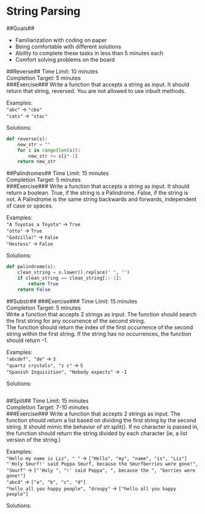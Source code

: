 String Parsing
=======
##Goals##
* Familiarization with coding on paper
* Being comfortable with different solutions
* Ability to complete these tasks in less than 5 minutes each
* Comfort solving problems on the board


##Reverse##
Time Limit: 10 minutes  
Completion Target: 5 minutes  
###Exercise###
Write a function that accepts a string as input. It should return that string, reversed. You are not allowed to use inbuilt methods.

Examples:  
`"abc"` -> `"cba"`  
`"cats"` -> `"stac"`  

Solutions:

```python
def reverse(s):
	new_str = ""
	for i in range(len(s)):
		new_str += s[i*-1]
	return new_str

```

##Palindromes##
Time Limit: 15 minutes  
Completion Target: 5 minutes  
###Exercise###
Write a function that accepts a string as input. It should return a boolean. True, if the string is a Palindrome. False, if the string is not. A Palindrome is the same string backwards and forwards, independent of case or spaces.


Examples:  
`"A Toyotas a Toyota"` -> `True`  
`"otto"` -> `True`  
`"Godzilla!"` -> `False`  
`"Hostess"` -> `False`  

Solutions:
```python
def palindrome(s):
    clean_string = s.lower().replace(" ", "")
    if clean_string == clean_string[::-1]:
        return True
    return False
```


##Substr##
###Exercise###
Time Limit: 15 minutes  
Completion Target: 5 minutes  
Write a function that accepts 2 strings as input. The function should search the first string for any occurrence of the second string.  
The function should return the index of the first occurrence of the second string within the first string. If the string has no occurrences, the function should return -1.  

Examples:  
`"abcdef", "de"` -> `3`  
`"quartz crystals", "z c"` -> `5`  
`"Spanish Inquisition", "Nobody expects"` -> `-1`  

Solutions:  
```python

```

##Split##
Time Limit: 15 minutes  
Completion Target: 7-10 minutes  
###Exercise###
Write a function that accepts 2 strings as input. The function should return a list based on dividing the first string by the second string. It should mimic the behavior of str.split(). If no character is passed in, the function should return the string divided by each character (ie, a list version of the string.)

Examples:  
`"Hello my name is Liz", " "` -> `["Hello", "my", "name", "is", "Liz"]`  
`"'Holy Smurf!' said Poppa Smurf, because the Smurfberries were gone!", "Smurf"` -> `["'Holy ", "!' said Poppa", ", because the ", "berries were gone!"]`  
`"abcd"` -> `["a", "b", "c", "d"]`  
`"hello all you happy people", "droopy"` -> `["hello all you happy people"]`  

Solutions:  
```python

```